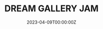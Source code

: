 ---
layout: jam
title: DREAM GALLERY JAM
date: 2023-04-09T00:00:00Z
images:
  - img/dream-gallery-jam/banner.png
description: DREAM GALLERY JAM. MAR 4-APR 9, 2023
games:
  - itch: va
    title: VA
    credit: XAQEXAIEH
    award:
      judge: Osamu Sato
      merit: a trip into a colorful dream
      image: amulet with image of black figure in trenchcoat and hat

  - itch: im-doing-better-now
    title: im doing better now
    credit: warning stripe
    award:
      judge: Anatoly Dyatlov
      merit: taking in your stride a situation that's not great but not terrible
      image: amulet with image of radioactive artifact
    
  - itch: encounter-at-roofpoint
    title: Encounter At Roofpoint
    credit: Suoivbo 2
    award:
      judge: Q
      merit: a supreme being and their delightful diminutive companion
      image: amulet with image of q and picard in bed together
    
  - itch: dream-immersion-therapy
    title: DREAM IMMERSION THERAPY
    credit: GIOVANNI
    award:
      judge: David Mirrors
      merit: repressed memories of dark murder
      image: amulet with image of a closeup of a human eye
    
  - itch: dreamwater
    title: Dreamwater
    credit: I'm Drowning Here Bud
    award:
      judge: Samuel Taylor Coleridge
      merit: water water everywhere, but none you'd dare to drink
      image: amulet with image of a jar of piss
    
  - itch: choir-medals
    title: Choir Medals
    credit: agender pierrot
    award:
      judge: Sister Wendy Beckett
      merit: the intersection of church and art, and simply being as you are
      image: amulet with image of a hand gesturing with the index finger
    
  - itch: behind-the-red-dais
    title: Behind The Red Dais
    credit: Earth Meridian
    award:
      judge: Sumio Mondo
      merit: wandering the grounds of a dream filled with dopplegangers
      image: amulet with image of an asian girl
    
  - itch: undone
    title: undone
    credit: nervous system
    award:
      judge: Reika Otori
      merit: advances in paranormal neuroscience
      image: amulet with image of a web of neurons
    
  - itch: a-thesis-for-truth
    title: a Thesis for Truth
    credit:
      - Dr. One Ironautics 
      - Prof. Two Ironautics
    award:
      judge: Frank Donnie Darko
      merit: dreams haunted by a bunny
      image: amulet with image of a bunny sleeping in the dirt
  
  - itch: joey-wamones-highly-catered-delicatessen
    title: Joey Wamone's Highly Catered Delicatessen
    credit: JWSPD
    award:
      judge: Kondwani Sichinga
      merit: the longest inhale ever
      image: amulet with image of 80fitz doing beatboxing joker
  
  - itch: pepys
    title: "SAMUEL PEPYS: Dream Diarist"
    credit: TO BED
    award:
      judge: Stan Lee
      merit: the most ambitious crossover event in history
      image: amulet with image of eggplants growing
  
  - itch: topic-desire
    title: "Topic: desire"
    credit: pleiade
    award:
      judge: Michel Foucault
      merit: re-externalising internalised surveillance 
      image: amulet with image of a cartoonish 3d eyeball
  
  - itch: joey-wamones-normal-bedtime-routine-that-is-absolutely-not-a-recurring-tooth-dec
    title: Joey Wamone's Normal Bedtime Routine That Is Absolutely Not A Recurring Tooth Decay Nightmare
    credit: Joey Wamone
    award:
      judge: Hatchling Outer Wilds
      merit: endless deaths most violent
      image: amulet with image of a playstation 1 skeleton with a sword
  
  - itch: the-mouth-of-the-woods
    title: The Mouth Of The Woods
    credit: Jan U. Wine
    award:
      judge: Fox Mulder
      merit: something missing, and the search for something greater than yourself, out there
      image: amulet with image of bigfoot
  
  - itch: crisis-a-go-go
    title:  The Curious Tale of Crisis A-Go-Go
    credit: BashCrandicoot
    award:
      judge: Betty Elms
      merit: retreating from the horrors of life to be your sexiest self in dreams
      image: amulet with image of hands holding a mysterious box
  
  - itch: the-lamentation-of-the-forgotten-knight
    title: The Lamentation of the Forgotten Knight
    credit: Goretex
    award:
      judge: The Green Knight
      merit: a knight's faded lustre and lurid follies 
      image: amulet with image of a solemn knight sitting cross-legged
  
  - itch: traumakt4
    title: TRAUMAKT~4.SEXE
    credit: Protag Nude Incorporated
    award:
      judge: Willow Rosenberg
      merit: a queer love life complicated by demonic intrusion and a dumbass best friend
      image: amulet with image of a demon
  
  - itch: make-your-ancestors-smile-upon-you
    title: make your ancestors smile upon you ૮₍ ˶>⤙<˶ ₎ა
    credit: the spirit of a broken fossil filled with determination ( •̯́ ^ •̯̀)
    award:
      judge: God
      merit: creating weird little guys from clay
      image: amulet with image of a disembodied claymation hand creature
  
  - itch: sleep-paralysis-demon
    title: sleep paralysis demon
    credit: Henry Fuseli
    award:
      judge: Matt Shadows
      merit: a nightmare come to life
      image: amulet with image of uncle fester

  - itch: an-assembly
    title: An Assembly of Toppling Figures - Spring 2023 Senior Art Exhibition
    credit: Jacobi Ease
    award:
      judge: Benoit Blanc
      merit: a compelling mystery that seems to make no damn sense
      image: amulet with image of a detective

  - itch: peepers
    title: peepers
    credit: the developer
    award:
      judge: Syd March
      merit: intimate fluids sold at market value
      image: amulet with image of test tubes
  
  - itch: dream-tube
    title: Dream Tube
    credit:
      - Sorrowful Maiden
      - Australian Dave
    award:
      judge: Himemiya Anthy 
      merit: hitting da bricks. roll credits, cue banger
      image: amulet with image of a skeleton running
---